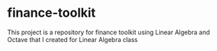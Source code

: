 # finance-toolkit
This project is a repository for finance toolkit using Linear Algebra and Octave that I created for Linear Algebra class
